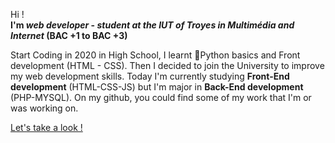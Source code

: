 Hi ! <br />
**I'm _web developer_ - _student at the IUT of Troyes in Multimédia and Internet_ (BAC +1 to BAC +3)** <br />

Start Coding in 2020 in High School, I learnt 🐍Python basics and Front development (HTML - CSS). Then I decided to join the University to improve my web development skills. 
Today I'm currently studying **Front-End development** (HTML-CSS-JS) but I'm major in **Back-End development** (PHP-MYSQL). 
On my github, you could find some of my work that I'm or was working on. <br />

[Let's take a look !](https://github.com/jpayet?tab=repositories)

 
  
  
 
 
 
 
 


